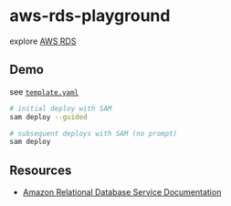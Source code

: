 # aws-rds-playground

explore [AWS RDS](https://aws.amazon.com/rds/)

## Demo

see [`template.yaml`](template.yaml)

```sh
# initial deploy with SAM
sam deploy --guided

# subsequent deploys with SAM (no prompt)
sam deploy
```

## Resources

* [Amazon Relational Database Service Documentation](https://docs.aws.amazon.com/rds/index.html)